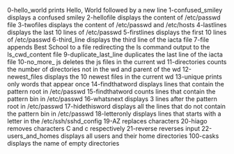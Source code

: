 0-hello_world prints Hello, World followed by a new line
1-confused_smiley displays a confused smiley
2-hellofile displays the content of /etc/passwd file
3-twofiles displays the content of /etc/passwd and /etc/hosts
4-lastlines displays the last 10 lines of /etc/passwd
5-firstlines displays the first 10 lines of /etc/passwd
6-third_line displays the third line of the iacta file
7-file appends Best School to a file
redirecting the ls command output to the ls_cwd_content file
9-duplicate_last_line duplicates the last line of the iacta file
10-no_more_ js deletes the js files in the current wd
11-directories counts the number of directories not in the wd and parent of the wd
12-newest_files displays the 10 newest files in the current wd
13-unique prints only words that appear once
14-findthatword displays lines that contain the pattern root in /etc/passwd
15-findthatword counts lines that contain the pattern bin in /etc/passwd
16-whatsnext displays 3 lines after the pattern root in /etc/passwd
17-hidethisword displays all the lines that do not contain the pattern bin in /etc/passwd
18-letteronly displays lines that starts with a letter in the /etc/ssh/sshd_config
19-AZ replaces characters
20-hiago removes characters C and c respectively
21-reverse reverses input
22-users_and_homes displays all users and their home directories
100-casks displays the name of empty directories
